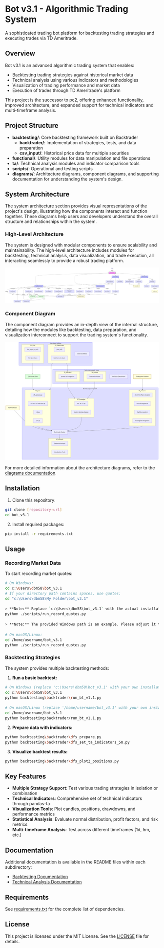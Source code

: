 # Bot v3.1 - Algorithmic Trading System

A sophisticated trading bot platform for backtesting trading strategies and executing trades via TD Ameritrade.

## Overview

Bot v3.1 is an advanced algorithmic trading system that enables:

- Backtesting trading strategies against historical market data
- Technical analysis using various indicators and methodologies
- Visualization of trading performance and market data
- Execution of trades through TD Ameritrade's platform

This project is the successor to pc2, offering enhanced functionality, improved architecture, and expanded support for technical indicators and multi-timeframe analysis.

## Project Structure

- **backtesting/**: Core backtesting framework built on Backtrader
  - **backtrader/**: Implementation of strategies, tests, and data preparation
  - **csv_input/**: Historical price data for multiple securities
- **functional/**: Utility modules for data manipulation and file operations
- **ta/**: Technical analysis modules and indicator comparison tools
- **scripts/**: Operational and testing scripts
- **diagrams/**: Architecture diagrams, component diagrams, and supporting documentation for understanding the system's design.

## System Architecture

The system architecture section provides visual representations of the project's design, illustrating how the components interact and function together. These diagrams help users and developers understand the overall structure and relationships within the system.

### High-Level Architecture

The system is designed with modular components to ensure scalability and maintainability. The high-level architecture includes modules for backtesting, technical analysis, data visualization, and trade execution, all interacting seamlessly to provide a robust trading platform.

![High-Level Architecture of Bot v3.1 showing modules for backtesting, technical analysis, data visualization, and trade execution](diagrams/architecture_diagram.png)

### Component Diagram

The component diagram provides an in-depth view of the internal structure, detailing how the modules like backtesting, data preparation, and visualization interconnect to support the trading system's functionality.

![Component Diagram of Bot v3.1 showing internal modules like backtesting, data preparation, and visualization](diagrams/component_diagram.png)

For more detailed information about the architecture diagrams, refer to the [diagrams documentation](diagrams/README.md).

## Installation

1. Clone this repository:
```bash
git clone [repository-url]
cd bot_v3.1
```

2. Install required packages:
```bash
pip install -r requirements.txt
```

## Usage

### Recording Market Data

To start recording market quotes:

```bash
# On Windows:
cd c:\Users\dbm58\bot_v3.1
# If your directory path contains spaces, use quotes:
cd "c:\Users\dbm58\My Folder\bot_v3.1"

> **Note:** Replace `c:\Users\dbm58\bot_v3.1` with the actual installation path in your environment, and wrap the path in quotes if it contains spaces (e.g., `"c:\Users\dbm58\My Folder\bot_v3.1"`).
python ./scripts/run_record_quotes.py

> **Note:** The provided Windows path is an example. Please adjust it to match your own installation directory.

# On macOS/Linux:
cd /home/username/bot_v3.1
python ./scripts/run_record_quotes.py
```

### Backtesting Strategies

The system provides multiple backtesting methods:

1. **Run a basic backtest:**
```bash
# On Windows (replace 'c:\Users\dbm58\bot_v3.1' with your own installation path):
cd c:\Users\dbm58\bot_v3.1
python backtesting\backtrader\run_bt_v1.1.py

# On macOS/Linux (replace '/home/username/bot_v3.1' with your own installation path):
cd /home/username/bot_v3.1
python backtesting/backtrader/run_bt_v1.1.py
```

2. **Prepare data with indicators:**
```bash
python backtesting\backtrader\dfs_prepare.py
python backtesting\backtrader\dfs_set_ta_indicators_5m.py
```

3. **Visualize backtest results:**
```bash
python backtesting\backtrader\dfs_plot2_positions.py
```

## Key Features

- **Multiple Strategy Support**: Test various trading strategies in isolation or combination
- **Technical Indicators**: Comprehensive set of technical indicators through pandas-ta
- **Visualization Tools**: Plot candles, positions, drawdowns, and performance metrics
- **Statistical Analysis**: Evaluate normal distribution, profit factors, and risk metrics
- **Multi-timeframe Analysis**: Test across different timeframes (1d, 5m, etc.)

## Documentation

Additional documentation is available in the README files within each subdirectory:

- [Backtesting Documentation](backtesting/README.md)
- [Technical Analysis Documentation](ta/README.md)

## Requirements

See [requirements.txt](requirements.txt) for the complete list of dependencies.

## License

This project is licensed under the MIT License. See the [LICENSE](LICENSE) file for details.
